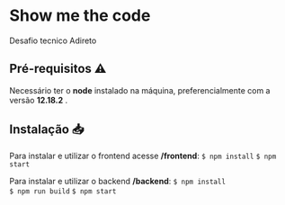 # Show me the code

  

Desafio tecnico Adireto

  
## Pré-requisitos :warning:

Necessário ter o **node** instalado na máquina, preferencialmente com a versão **12.18.2** .

  

## Instalação :inbox_tray:

Para instalar e utilizar o frontend acesse **/frontend**:
`$ npm install`
`$ npm start`    

Para instalar e utilizar o backend **/backend**:
`$ npm install`    
`$ npm run build`
`$ npm start`  


